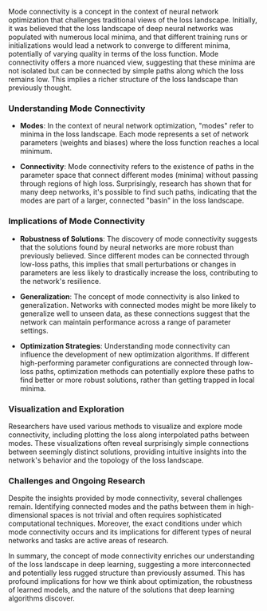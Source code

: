 Mode connectivity is a concept in the context of neural network optimization that challenges traditional views of the loss landscape. Initially, it was believed that the loss landscape of deep neural networks was populated with numerous local minima, and that different training runs or initializations would lead a network to converge to different minima, potentially of varying quality in terms of the loss function. Mode connectivity offers a more nuanced view, suggesting that these minima are not isolated but can be connected by simple paths along which the loss remains low. This implies a richer structure of the loss landscape than previously thought.

### Understanding Mode Connectivity

- **Modes**: In the context of neural network optimization, "modes" refer to minima in the loss landscape. Each mode represents a set of network parameters (weights and biases) where the loss function reaches a local minimum.

- **Connectivity**: Mode connectivity refers to the existence of paths in the parameter space that connect different modes (minima) without passing through regions of high loss. Surprisingly, research has shown that for many deep networks, it's possible to find such paths, indicating that the modes are part of a larger, connected "basin" in the loss landscape.

### Implications of Mode Connectivity

- **Robustness of Solutions**: The discovery of mode connectivity suggests that the solutions found by neural networks are more robust than previously believed. Since different modes can be connected through low-loss paths, this implies that small perturbations or changes in parameters are less likely to drastically increase the loss, contributing to the network's resilience.

- **Generalization**: The concept of mode connectivity is also linked to generalization. Networks with connected modes might be more likely to generalize well to unseen data, as these connections suggest that the network can maintain performance across a range of parameter settings.

- **Optimization Strategies**: Understanding mode connectivity can influence the development of new optimization algorithms. If different high-performing parameter configurations are connected through low-loss paths, optimization methods can potentially explore these paths to find better or more robust solutions, rather than getting trapped in local minima.

### Visualization and Exploration

Researchers have used various methods to visualize and explore mode connectivity, including plotting the loss along interpolated paths between modes. These visualizations often reveal surprisingly simple connections between seemingly distinct solutions, providing intuitive insights into the network's behavior and the topology of the loss landscape.

### Challenges and Ongoing Research

Despite the insights provided by mode connectivity, several challenges remain. Identifying connected modes and the paths between them in high-dimensional spaces is not trivial and often requires sophisticated computational techniques. Moreover, the exact conditions under which mode connectivity occurs and its implications for different types of neural networks and tasks are active areas of research.

In summary, the concept of mode connectivity enriches our understanding of the loss landscape in deep learning, suggesting a more interconnected and potentially less rugged structure than previously assumed. This has profound implications for how we think about optimization, the robustness of learned models, and the nature of the solutions that deep learning algorithms discover.